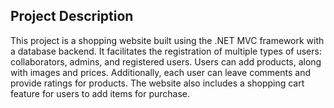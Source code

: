 ## Project Description

This project is a shopping website built using the .NET MVC framework with a database backend. It facilitates the registration of multiple types of users: collaborators, admins, and registered users. Users can add products, along with images and prices. Additionally, each user can leave comments and provide ratings for products. The website also includes a shopping cart feature for users to add items for purchase.
